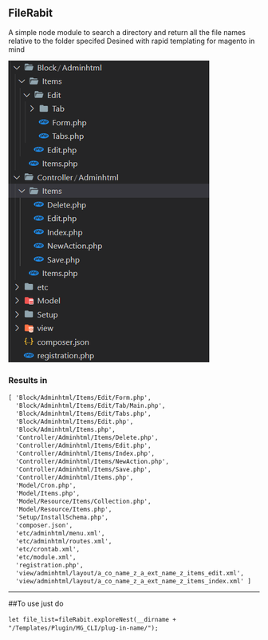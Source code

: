 ## FileRabit

A simple node module to search a directory and return all the file names relative to the folder specifed
Desined with rapid templating for magento in mind

![example_dir](example_Dir_of_magento.png)

### Results in

```
[ 'Block/Adminhtml/Items/Edit/Form.php',
  'Block/Adminhtml/Items/Edit/Tab/Main.php',
  'Block/Adminhtml/Items/Edit/Tabs.php',
  'Block/Adminhtml/Items/Edit.php',
  'Block/Adminhtml/Items.php',
  'Controller/Adminhtml/Items/Delete.php',
  'Controller/Adminhtml/Items/Edit.php',
  'Controller/Adminhtml/Items/Index.php',
  'Controller/Adminhtml/Items/NewAction.php',
  'Controller/Adminhtml/Items/Save.php',
  'Controller/Adminhtml/Items.php',
  'Model/Cron.php',
  'Model/Items.php',
  'Model/Resource/Items/Collection.php',
  'Model/Resource/Items.php',
  'Setup/InstallSchema.php',
  'composer.json',
  'etc/adminhtml/menu.xml',
  'etc/adminhtml/routes.xml',
  'etc/crontab.xml',
  'etc/module.xml',
  'registration.php',
  'view/adminhtml/layout/a_co_name_z_a_ext_name_z_items_edit.xml',
  'view/adminhtml/layout/a_co_name_z_a_ext_name_z_items_index.xml' ]

```
---

##To use just do  

``` let file_list=fileRabit.exploreNest(__dirname + "/Templates/Plugin/MG_CLI/plug-in-name/"); ```
